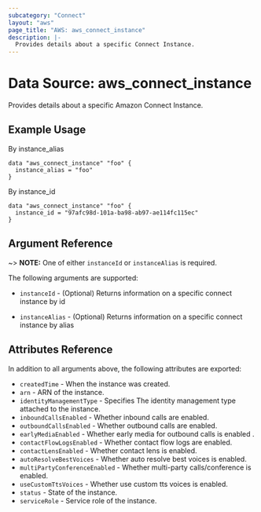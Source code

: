 ```yaml
---
subcategory: "Connect"
layout: "aws"
page_title: "AWS: aws_connect_instance"
description: |-
  Provides details about a specific Connect Instance.
---
```


# Data Source: aws\_connect\_instance

Provides details about a specific Amazon Connect Instance.

## Example Usage

By instance\_alias

```hcl
data "aws_connect_instance" "foo" {
  instance_alias = "foo"
}
```

By instance\_id

```hcl
data "aws_connect_instance" "foo" {
  instance_id = "97afc98d-101a-ba98-ab97-ae114fc115ec"
}
```

## Argument Reference

\~> **NOTE:** One of either `instanceId` or `instanceAlias` is required.

The following arguments are supported:

*   `instanceId` - (Optional) Returns information on a specific connect instance by id

*   `instanceAlias` - (Optional) Returns information on a specific connect instance by alias

## Attributes Reference

In addition to all arguments above, the following attributes are exported:

* `createdTime` - When the instance was created.
* `arn` - ARN of the instance.
* `identityManagementType` - Specifies The identity management type attached to the instance.
* `inboundCallsEnabled` - Whether inbound calls are enabled.
* `outboundCallsEnabled` - Whether outbound calls are enabled.
* `earlyMediaEnabled` - Whether early media for outbound calls is enabled .
* `contactFlowLogsEnabled` - Whether contact flow logs are enabled.
* `contactLensEnabled` - Whether contact lens is enabled.
* `autoResolveBestVoices` - Whether auto resolve best voices is enabled.
* `multiPartyConferenceEnabled` - Whether multi-party calls/conference is enabled.
* `useCustomTtsVoices` - Whether use custom tts voices is enabled.
* `status` - State of the instance.
* `serviceRole` - Service role of the instance.
